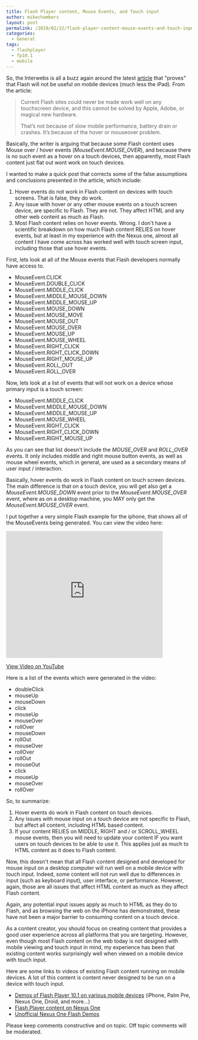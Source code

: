 ```yaml
---
title: Flash Player content, Mouse Events, and Touch input
author: mikechambers
layout: post
permalink: /2010/02/22/flash-player-content-mouse-events-and-touch-input/
categories:
  - General
tags:
  - flashplayer
  - fp10.1
  - mobile
---
```


So, the Interwebs is all a buzz again around the latest [article][1] that "proves" that Flash will not be useful on mobile devices (much less the iPad). From the article:

> Current Flash sites could never be made work well on any touchscreen device, and this cannot be solved by Apple, Adobe, or magical new hardware.
> 
> That’s not because of slow mobile performance, battery drain or crashes. It’s because of the hover or mouseover problem.

Basically, the writer is arguing that because some Flash content uses Mouse over / hover events (*MouseEvent.MOUSE_OVER*), and because there is no such event as a hover on a touch devices, then apparently, most Flash content just flat out wont work on touch devices.

I wanted to make a quick post that corrects some of the false assumptions and conclusions presented in the article, which include:  
<!--more-->

1. Hover events do not work in Flash content on devices with touch screens. That is false, they do work.  
2. Any issue with hover or any other mouse events on a touch screen device, are specific to Flash. They are not. They affect HTML and any other web content as much as Flash.  
3. Most Flash content relies on hover events. Wrong. I don't have a scientific breakdown on how much Flash content RELIES on hover events, but at least in my experience with the Nexus one, almost all content I have come across has worked well with touch screen input, including those that use hover events. 

First, lets look at all of the Mouse events that Flash developers normally have access to.

*   MouseEvent.CLICK
*   MouseEvent.DOUBLE_CLICK
*   MouseEvent.MIDDLE_CLICK
*   MouseEvent.MIDDLE_MOUSE_DOWN
*   MouseEvent.MIDDLE_MOUSE_UP
*   MouseEvent.MOUSE_DOWN
*   MouseEvent.MOUSE_MOVE
*   MouseEvent.MOUSE_OUT
*   MouseEvent.MOUSE_OVER
*   MouseEvent.MOUSE_UP
*   MouseEvent.MOUSE_WHEEL
*   MouseEvent.RIGHT_CLICK
*   MouseEvent.RIGHT_CLICK_DOWN
*   MouseEvent.RIGHT_MOUSE_UP
*   MouseEvent.ROLL_OUT
*   MouseEvent.ROLL_OVER

Now, lets look at a list of events that will not work on a device whose primary input is a touch screen:

*   MouseEvent.MIDDLE_CLICK
*   MouseEvent.MIDDLE_MOUSE_DOWN
*   MouseEvent.MIDDLE_MOUSE_UP
*   MouseEvent.MOUSE_WHEEL
*   MouseEvent.RIGHT_CLICK
*   MouseEvent.RIGHT_CLICK_DOWN
*   MouseEvent.RIGHT_MOUSE_UP

As you can see that list doesn't include the *MOUSE_OVER* and *ROLL_OVER* events. It only includes middle and right mouse button events, as well as mouse wheel events, which in general, are used as a secondary means of user input / interaction.

Basically, hover events do work in Flash content on touch screen devices. The main difference is that on a touch device, you will get also get a *MouseEvent.MOUSE_DOWN* event prior to the *MouseEvent.MOUSE_OVER* event, where as on a desktop machine, you MAY only get the *MouseEvent.MOUSE_OVER* event.

I put together a very simple Flash example for the iphone, that shows all of the MouseEvents being generated. You can view the video here:

<object width="425" height="344"><param name="movie" value="http://www.youtube.com/v/tj1hiLnIp_g&hl=en_US&fs=1&"></param><param name="allowFullScreen" value="true"></param><param name="allowscriptaccess" value="always"></param><embed src="http://www.youtube.com/v/tj1hiLnIp_g&hl=en_US&fs=1&" type="application/x-shockwave-flash" allowscriptaccess="always" allowfullscreen="true" width="425" height="344"></embed></object>
  
[View Video on YouTube][2]

Here is a list of the events which were generated in the video:

*   doubleClick
*   mouseUp
*   mouseDown
*   click
*   mouseUp
*   mouseOver
*   rollOver
*   mouseDown
*   rollOut
*   mouseOver
*   rollOver
*   rollOut
*   mouseOut
*   click
*   mouseUp
*   mouseOver
*   rollOver

So, to summarize:

1.  Hover events do work in Flash content on touch devices.
2.  Any issues with mouse input on a touch device are not specific to Flash, but affect all content, including HTML based content.
3.  If your content RELIES on MIDDLE, RIGHT and / or SCROLL_WHEEL mouse events, then you will need to update your content IF you want users on touch devices to be able to use it. This applies just as much to HTML content as it does to Flash content.

Now, this doesn't mean that all Flash content designed and developed for mouse input on a desktop computer will run well on a mobile device with touch input. Indeed, some content will not run well due to differences in input (such as keyboard input), user interface, or performance. However, again, those are all issues that affect HTML content as much as they affect Flash content.

Again, any potential input issues apply as much to HTML as they do to Flash, and as browsing the web on the iPhone has demonstrated, these have not been a major barrier to consuming content on a touch device.

As a content creator, you should focus on creating content that provides a good user experience across all platforms that you are targeting. However, even though most Flash content on the web today is not designed with mobile viewing and touch input in mind, my experience has been that existing content works surprisingly well when viewed on a mobile device with touch input.

Here are some links to videos of existing Flash content running on mobile devices. A lot of this content is content never designed to be run on a device with touch input.

*   [Demos of Flash Player 10.1 on various mobile devices][3] (iPhone, Palm Pre, Nexus One, Droid, and more&#8230;)
*   [Flash Player content on Nexus One][4]
*   [Unofficial Nexus One Flash Demos][5]

Please keep comments constructive and on topic. Off topic comments will be moderated.

 [1]: http://www.roughlydrafted.com/2010/02/20/an-adobe-flash-developer-on-why-the-ipad-cant-use-flash/
 [2]: http://www.youtube.com/watch?v=tj1hiLnIp_g
 [3]: http://www.adobe.com/devnet/devices/demos/
 [4]: http://vimeo.com/9596010
 [5]: http://theflashblog.com/?p=1781